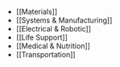 - [[Materials]]
- [[Systems & Manufacturing]]
- [[Electrical & Robotic]]
- [[Life Support]]
- [[Medical & Nutrition]]
- [[Transportation]]